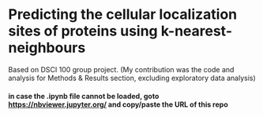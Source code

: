 # Predicting the cellular localization sites of proteins using k-nearest-neighbours
Based on DSCI 100 group project. 
(My contribution was the code and analysis for Methods & Results section, excluding exploratory data analysis)
#### in case the .ipynb file cannot be loaded, goto https://nbviewer.jupyter.org/ and copy/paste the URL of this repo
